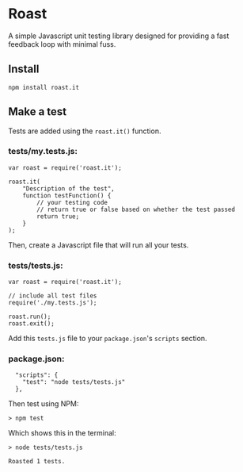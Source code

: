 # Roast
A simple Javascript unit testing library designed for providing a fast 
feedback loop with minimal fuss.


## Install

`npm install roast.it`

## Make a test

Tests are added using the `roast.it()` function.

### tests/my.tests.js:
```
var roast = require('roast.it');

roast.it(
    "Description of the test",
    function testFunction() {
        // your testing code
        // return true or false based on whether the test passed
        return true;
    }
);
```

Then, create a Javascript file that will run all your tests.

### tests/tests.js:
```
var roast = require('roast.it');

// include all test files
require('./my.tests.js');

roast.run();
roast.exit();
```

Add this `tests.js` file to your `package.json`'s `scripts` section.

### package.json:
```
  "scripts": {
    "test": "node tests/tests.js"
  },
```

Then test using NPM:
```
> npm test
```
Which shows this in the terminal:
```
> node tests/tests.js                                                                                                                                                  
                                                                                                                                                                       
Roasted 1 tests.
```

